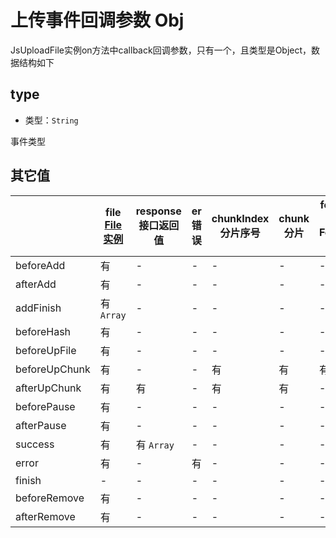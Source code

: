 # 上传事件回调参数 Obj

JsUploadFile实例on方法中callback回调参数，只有一个，且类型是Object，数据结构如下

## type

+ 类型：`String`

事件类型

## 其它值

| | file<br>[File实例](/v2/usage/file-attr.md) | response<br>接口返回值 | er<br>错误 | chunkIndex<br>分片序号 | chunk<br>分片 | formData<br>原生FormData对象 | xhr<br>原生XMLHttpRequest对象 | progress<br>进度 |
| --- | --- | --- | --- | --- | --- | --- | --- | --- |
| beforeAdd | 有 | - | - | - | - | - | - | - |
| afterAdd | 有 | - | - | - | - | - | - | - |
| addFinish | 有 `Array` | - | - | - | - | - | - | - |
| beforeHash | 有 | - | - | - | - | - | - | - |
| beforeUpFile | 有 | - | - | - | - | - | - | - |
| beforeUpChunk | 有 | - | - | 有 | 有 | 有 | 有 | - |
| afterUpChunk | 有 | 有 | - | 有 | 有 | - | - | 有 |
| beforePause | 有 | - | - | - | - | - | - | - |
| afterPause | 有 | - | - | - | - | - | - | - |
| success | 有 | 有 `Array` | - | - | - | - | - | - |
| error | 有 | - | 有 | - | - | - | - | - |
| finish | - | - | - | - | - | - | - | - |
| beforeRemove | 有 | - | - | - | - | - | - | - |
| afterRemove | 有 | - | - | - | - | - | - | - |
